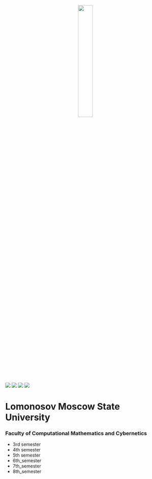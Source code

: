 <p align="center"><img width=30% src="logo.png"></p>

<img src="https://img.shields.io/github/languages/top/evg-goncharenko/msu-prac"> <img src="https://img.shields.io/github/languages/count/evg-goncharenko/msu-prac"> <img src="https://img.shields.io/github/repo-size/evg-goncharenko/msu-prac"> <img src="https://img.shields.io/github/last-commit/evg-goncharenko/msu-prac"> 

# Lomonosov Moscow State University
### Faculty of Computational Mathematics and Cybernetics
- 3rd semester
- 4th semester
- 5th semester
- 6th_semester
- 7th_semester
- 8th_semester
